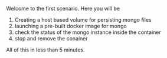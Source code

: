 Welcome to the first scenario. Here you will be 

1. Creating a host based volume for persisting mongo files
2. launching a pre-built docker image for mongo
3. check the status of the mongo instance inside the container
4. stop and remove the conainer

All of this in less than 5 minutes.
